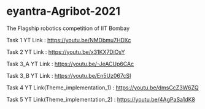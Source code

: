 # eyantra-Agribot-2021
The Flagship robotics competition of IIT Bombay

Task 1 YT Link : https://youtu.be/NMDbmu7HDXc

Task 2 YT Link : https://youtu.be/x31KX7DiOsY

Task 3_A YT Link : https://youtu.be/-JeACUp6CAc

Task 3_B YT Link : https://youtu.be/En5Uz067cSI

Task 4 YT Link(Theme_implementation_1) : https://youtu.be/dmsCcZ3W6ZQ

Task 5 YT Link(Theme_implementation_2) : https://youtu.be/4AgPaSa1dK8

